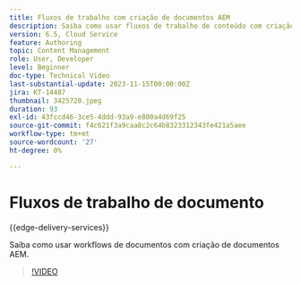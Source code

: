 ```yaml
---
title: Fluxos de trabalho com criação de documentos AEM
description: Saiba como usar fluxos de trabalho de conteúdo com criação de documentos AEM.
version: 6.5, Cloud Service
feature: Authoring
topic: Content Management
role: User, Developer
level: Beginner
doc-type: Technical Video
last-substantial-update: 2023-11-15T00:00:00Z
jira: KT-14487
thumbnail: 3425720.jpeg
duration: 93
exl-id: 43fccd46-3ce5-4ddd-93a9-e800a4d69f25
source-git-commit: f4c621f3a9caa8c2c64b8323312343fe421a5aee
workflow-type: tm+mt
source-wordcount: '27'
ht-degree: 0%

---
```


# Fluxos de trabalho de documento

{{edge-delivery-services}}

Saiba como usar workflows de documentos com criação de documentos AEM.

>[!VIDEO](https://video.tv.adobe.com/v/3425720/?learn=on)
